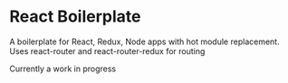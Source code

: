 # React Boilerplate

A boilerplate for React, Redux, Node apps with hot module replacement.  
Uses react-router and react-router-redux for routing  

Currently a work in progress
